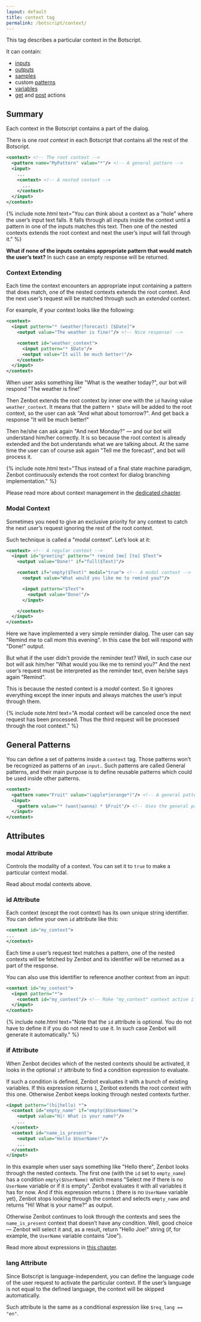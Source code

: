 ```yaml
---
layout: default
title: context tag
permalink: /botscript/context/
---
```


This tag describes a particular context in the Botscript.

It can contain:

- [inputs](/botscript/input/)
- [outputs](/botscript/output/)
- [samples](/botscript/sample/)
- custom [patterns](/botscript/pattern/)
- [variables](/botscript/var/)
- [get](/botscript/get/) and [post](/botscript/post/) actions

## Summary
Each context in the Botscript contains a part of the dialog.

There is one _root context_ in each Botscript that contains all the rest of the Botscript.

```xml
<context> <!-- The root context -->
  <pattern name="MyPattern" value="*"/> <!-- A general pattern -->
  <input>
    ...
    <context> <!-- A nested context -->
      ...
    </context>
  </input>
</context>
```

{% include note.html text="You can think about a context as a \"hole\" where the user’s input text falls.
It falls through all inputs inside the context until a pattern in one of the inputs matches this text.
Then one of the nested contexts extends the root context and next the user’s input will fall through it." %}

**What if none of the inputs contains appropriate pattern that would match the user’s text?**
In such case an empty response will be returned.

### Context Extending
Each time the context encounters an appropriate input containing a pattern that does match, one of the nested contexts extends the root context.
And the next user’s request will be matched through such an _extended_ context.

For example, if your context looks like the following:

```xml
<context>
  <input pattern="* (weather|forecast) [$Date]">
    <output value="The weather is fine!"/> <!-- Nice response! -->

    <context id="weather_context">
      <input pattern="* $Date"/>
      <output value="It will be much better!"/>
    </context>
  </input>
</context>
```

When user asks something like "What is the weather today?", our bot will respond "The weather is fine!"

Then Zenbot extends the root context by inner one with the `id` having value `weather_context`.
It means that the pattern `* $Date` will be added to the root context, so the user can ask "And what about tomorrow?".
And get back a response "It will be much better!"

Then he/she can ask again "And next Monday?" — and our bot will understand him/her correctly.
It is so because the root context is already extended and the bot understands what we are talking about.
At the same time the user can of course ask again "Tell me the forecast", and bot will process it.

{% include note.html text="Thus instead of a final state machine paradigm, Zenbot continuously extends the root context for dialog branching implementation." %}

Please read more about context management in the [dedicated chapter](/botscript/conversations/).

### Modal Context
Sometimes you need to give an exclusive priority for any context to catch the next user’s request ignoring the rest of the root context.

Such technique is called a "modal context". Let’s look at it:

```xml
<context> <!-- A regular context -->
  <input id="greeting" pattern="* remind [me] [to] $Text">
    <output value="Done!" if="full($Text)"/>

    <context if="empty($Text)" modal="true"> <!-- A modal context -->
      <output value="What would you like me to remind you?"/>

      <input pattern="$Text">
        <output value="Done!"/>
      </input>

    </context>
  </input>
</context>
```

Here we have implemented a very simple reminder dialog. The user can say "Remind me to call mom this evening".
In this case the bot will respond with "Done!" output.

But what if the user didn’t provide the reminder text?
Well, in such case our bot will ask him/her "What would you like me to remind you?"
And the next user’s request must be interpreted as the reminder text, even he/she says again "Remind".

This is because the nested context is a _modal_ context.
So it ignores everything except the inner inputs and always matches the user’s input through them.

{% include note.html text="A modal context will be canceled once the next request has been processed.
Thus the third request will be processed through the root context." %}

## General Patterns
You can define a set of patterns inside a `context` tag. Those patterns won’t be recognized as patterns of an `input`..
Such patterns are called General patterns, and their main purpose is to define reusable patterns which could be used inside other patterns.

```xml
<context>
  <pattern name="Fruit" value="(apple*|orange*)"/> <!-- A general pattern -->
  <input>
    <pattern value="* (want|wanna) * $Fruit"/> <!-- Uses the general pattern -->
  </input>
</context>
```

## Attributes

### **modal** Attribute
Controls the modality of a context. You can set it to `true` to make a particular context modal.

Read about modal contexts above.

### **id** Attribute
Each context (except the root context) has its own unique string identifier.
You can define your own `id` attribute like this:

```xml
<context id="my_context">
...
</context>
```

Each time a user’s request text matches a pattern, one of the nested contexts will be fetched by Zenbot and its identifier will be returned as a part of the response.

You can also use this identifier to reference another context from an input:

```xml
<context id="my_context">
  <input pattern="*">
    <context id="my_context"/> <!-- Make "my_context" context active if this input matches the user’s input -->
  </input>
</context>
```

{% include note.html text="Note that the `id` attribute is optional.
You do not have to define it if you do not need to use it. In such case Zenbot will generate it automatically." %}

### **if** Attribute
When Zenbot decides which of the nested contexts should be activated, it looks in the optional `if` attribute to find a condition expression to evaluate.

If such a condition is defined, Zenbot evaluates it with a bunch of existing variables.
If this expression returns `1`, Zenbot extends the root context with this one.
Otherwise Zenbot keeps looking through nested contexts further.

```xml
<input pattern="(hi|hello) *">
  <context id="empty_name" if="empty($UserName)">
    <output value="Hi! What is your name?"/>
    ...
  </context>
  <context id="name_is_present">
    <output value="Hello $UserName!"/>
    ...
  </context>
</input>
```

In this example when user says something like "Hello there", Zenbot looks through the nested contexts.
The first one (with the `id` set to `empty_name`) has a condition `empty($UserName)` which means "Select me if there is no `UserName` variable or if it is empty".
Zenbot evaluates it with all variables it has for now. And if this expression returns `1` (there is no `UserName` variable yet),
Zenbot stops looking through the context and selects `empty_name` and returns "Hi! What is your name?" as output.

Otherwise Zenbot continues to look through the contexts and sees the `name_is_present` context that doesn’t have any condition.
Well, good choice — Zenbot will select it and, as a result, return "Hello Joe!" string (if, for example, the `UserName` variable contains "Joe").

Read more about expressions in [this chapter](/vars/expressions/).

### **lang** Attribute
Since Botscript is language-independent, you can define the language code of the user request to activate the particular context.
If the user’s language is not equal to the defined language, the context will be skipped automatically.

Such attribute is the same as a conditional expression like `$req_lang == "en"`.